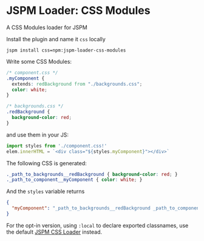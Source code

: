 # JSPM Loader: CSS Modules

A CSS Modules loader for JSPM

Install the plugin and name it `css` locally

```
jspm install css=npm:jspm-loader-css-modules
```

Write some CSS Modules:

```css
/* component.css */
.myComponent {
  extends: redBackground from "./backgrounds.css";
  color: white;
}
```

```css
/* backgrounds.css */
.redBackground {
  background-color: red;
}
```

and use them in your JS:

```js
import styles from './component.css!'
elem.innerHTML = `<div class="${styles.myComponent}"></div>`
```

The following CSS is generated:

```css
._path_to_backgrounds__redBackground { background-color: red; }
._path_to_component__myComponent { color: white; }
```

And the `styles` variable returns

```json
{
  "myComponent": "_path_to_backgrounds__redBackground _path_to_component__myComponent"
}
```

For the opt-in version, using `:local` to declare exported classnames, use the default [JSPM CSS Loader](https://github.com/geelen/jspm-loader-css) instead.
